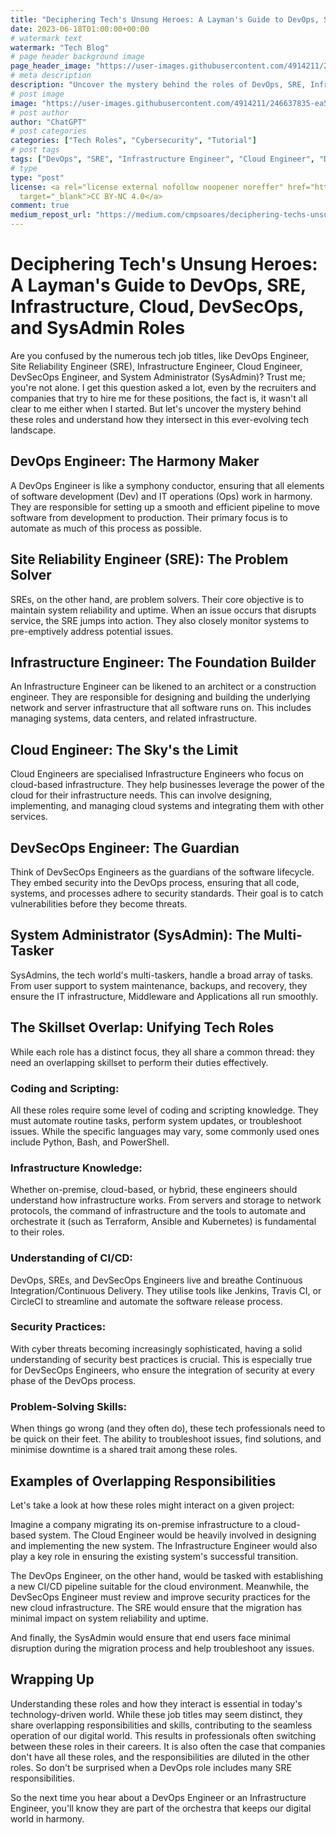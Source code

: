 ```yaml
---
title: "Deciphering Tech's Unsung Heroes: A Layman's Guide to DevOps, SRE, Infrastructure, Cloud, DevSecOps, and SysAdmin Roles"
date: 2023-06-18T01:00:00+00:00
# watermark text
watermark: "Tech Blog"
# page header background image
page_header_image: "https://user-images.githubusercontent.com/4914211/246637835-ea505640-ad7b-4618-a84a-c8bee690000a.jpg"
# meta description
description: "Uncover the mystery behind the roles of DevOps, SRE, Infrastructure Engineer, Cloud Engineer, DevSecOps Engineer, and SysAdmin. Understand their unique responsibilities, skillset overlap, and examples of their interconnected duties."
# post image
image: "https://user-images.githubusercontent.com/4914211/246637835-ea505640-ad7b-4618-a84a-c8bee690000a.jpg"
# post author
author: "ChatGPT"
# post categories
categories: ["Tech Roles", "Cybersecurity", "Tutorial"]
# post tags
tags: ["DevOps", "SRE", "Infrastructure Engineer", "Cloud Engineer", "DevSecOps Engineer", "SysAdmin", "Tech jobs", "Coding", "CI/CD", "Security practices", "IT problem-solving"]
# type
type: "post"
license: <a rel="license external nofollow noopener noreffer" href="https://creativecommons.org/licenses/by-nc/4.0/"
  target="_blank">CC BY-NC 4.0</a>
comment: true
medium_repost_url: "https://medium.com/cmpsoares/deciphering-techs-unsung-heroes-a-laymans-guide-to-devops-sre-infrastructure-cloud-devsecops-and-sysadmin-roles"
---
```

# Deciphering Tech's Unsung Heroes: A Layman's Guide to DevOps, SRE, Infrastructure, Cloud, DevSecOps, and SysAdmin Roles

Are you confused by the numerous tech job titles, like DevOps Engineer, Site Reliability Engineer (SRE), Infrastructure Engineer, Cloud Engineer, DevSecOps Engineer, and System Administrator (SysAdmin)? Trust me; you're not alone. I get this question asked a lot, even by the recruiters and companies that try to hire me for these positions, the fact is, it wasn't all clear to me either when I started. But let's uncover the mystery behind these roles and understand how they intersect in this ever-evolving tech landscape.

## DevOps Engineer: The Harmony Maker

A DevOps Engineer is like a symphony conductor, ensuring that all elements of software development (Dev) and IT operations (Ops) work in harmony. They are responsible for setting up a smooth and efficient pipeline to move software from development to production. Their primary focus is to automate as much of this process as possible.

## Site Reliability Engineer (SRE): The Problem Solver

SREs, on the other hand, are problem solvers. Their core objective is to maintain system reliability and uptime. When an issue occurs that disrupts service, the SRE jumps into action. They also closely monitor systems to pre-emptively address potential issues.

## Infrastructure Engineer: The Foundation Builder

An Infrastructure Engineer can be likened to an architect or a construction engineer. They are responsible for designing and building the underlying network and server infrastructure that all software runs on. This includes managing systems, data centers, and related infrastructure.

## Cloud Engineer: The Sky's the Limit

Cloud Engineers are specialised Infrastructure Engineers who focus on cloud-based infrastructure. They help businesses leverage the power of the cloud for their infrastructure needs. This can involve designing, implementing, and managing cloud systems and integrating them with other services.

## DevSecOps Engineer: The Guardian

Think of DevSecOps Engineers as the guardians of the software lifecycle. They embed security into the DevOps process, ensuring that all code, systems, and processes adhere to security standards. Their goal is to catch vulnerabilities before they become threats.

## System Administrator (SysAdmin): The Multi-Tasker

SysAdmins, the tech world's multi-taskers, handle a broad array of tasks. From user support to system maintenance, backups, and recovery, they ensure the IT infrastructure, Middleware and Applications all run smoothly.

## The Skillset Overlap: Unifying Tech Roles

While each role has a distinct focus, they all share a common thread: they need an overlapping skillset to perform their duties effectively.

### Coding and Scripting:

All these roles require some level of coding and scripting knowledge. They must automate routine tasks, perform system updates, or troubleshoot issues. While the specific languages may vary, some commonly used ones include Python, Bash, and PowerShell.

### Infrastructure Knowledge:

Whether on-premise, cloud-based, or hybrid, these engineers should understand how infrastructure works. From servers and storage to network protocols, the command of infrastructure and the tools to automate and orchestrate it (such as Terraform, Ansible and Kubernetes) is fundamental to their roles.

### Understanding of CI/CD:

DevOps, SREs, and DevSecOps Engineers live and breathe Continuous Integration/Continuous Delivery. They utilise tools like Jenkins, Travis CI, or CircleCI to streamline and automate the software release process.

### Security Practices:

With cyber threats becoming increasingly sophisticated, having a solid understanding of security best practices is crucial. This is especially true for DevSecOps Engineers, who ensure the integration of security at every phase of the DevOps process.

### Problem-Solving Skills:

When things go wrong (and they often do), these tech professionals need to be quick on their feet. The ability to troubleshoot issues, find solutions, and minimise downtime is a shared trait among these roles.

## Examples of Overlapping Responsibilities

Let's take a look at how these roles might interact on a given project:

Imagine a company migrating its on-premise infrastructure to a cloud-based system. The Cloud Engineer would be heavily involved in designing and implementing the new system. The Infrastructure Engineer would also play a key role in ensuring the existing system's successful transition.

The DevOps Engineer, on the other hand, would be tasked with establishing a new CI/CD pipeline suitable for the cloud environment. Meanwhile, the DevSecOps Engineer must review and improve security practices for the new cloud infrastructure. The SRE would ensure that the migration has minimal impact on system reliability and uptime.

And finally, the SysAdmin would ensure that end users face minimal disruption during the migration process and help troubleshoot any issues.

## Wrapping Up

Understanding these roles and how they interact is essential in today's technology-driven world. While these job titles may seem distinct, they share overlapping responsibilities and skills, contributing to the seamless operation of our digital world.
This results in professionals often switching between these roles in their careers. It is also often the case that companies don't have all these roles, and the responsibilities are diluted in the other roles. So don't be surprised when a DevOps role includes many SRE responsibilities.

So the next time you hear about a DevOps Engineer or an Infrastructure Engineer, you'll know they are part of the orchestra that keeps our digital world in harmony.
